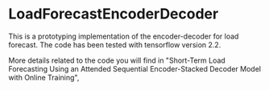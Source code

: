 # LoadForecastEncoderDecoder
This is a prototyping implementation of the encoder-decoder for load forecast.
The code has been tested with tensorflow version 2.2.

More details related to the code you will find in "Short-Term Load Forecasting Using an Attended Sequential Encoder-Stacked Decoder Model with Online Training",
